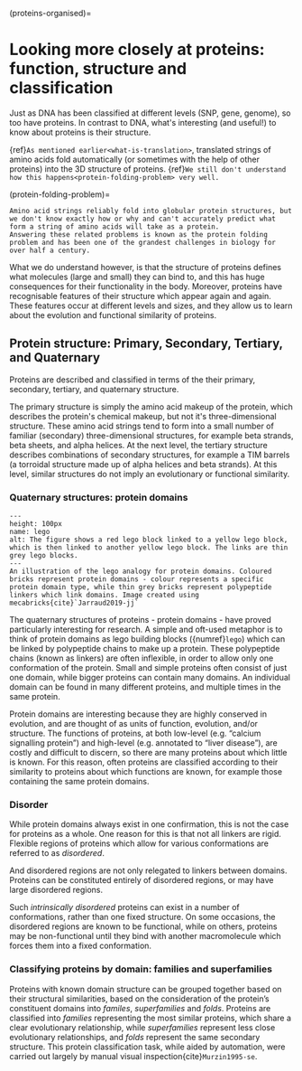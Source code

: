 (proteins-organised)=
# Looking more closely at proteins: function, structure and classification
Just as DNA has been classified at different levels (SNP, gene, genome), so too have proteins. In contrast to DNA, what's interesting (and useful!) to know about proteins is their structure.

{ref}`As mentioned earlier<what-is-translation>`, translated strings of amino acids fold automatically (or sometimes with the help of other proteins) into the 3D structure of proteins. 
{ref}`We still don't understand how this happens<protein-folding-problem> very well.`

[//]: # (TODO: Mention deep mind? Complain it's not science if no one can see it)

(protein-folding-problem)=
```{margin} The protein folding problem
Amino acid strings reliably fold into globular protein structures, but we don't know exactly how or why and can't accurately predict what form a string of amino acids will take as a protein.
Answering these related problems is known as the protein folding problem and has been one of the grandest challenges in biology for over half a century.
```

What we do understand however, is that the structure of proteins defines what molecules (large and small) they can bind to, and this has huge consequences for their functionality in the body.
Moreover, proteins have recognisable features of their structure which appear again and again. These features occur at different levels and sizes, and they allow us to learn about the evolution and functional similarity of proteins.

## Protein structure: Primary, Secondary, Tertiary, and Quaternary
Proteins are described and classified in terms of the their primary, secondary, tertiary, and quaternary structure. 

The primary structure is simply the amino acid makeup of the protein, which describes the protein's chemical makeup, but not it's three-dimensional structure. 
These amino acid strings tend to form into a small number of familiar (secondary) three-dimensional structures, for example beta strands, beta sheets, and alpha helices.
At the next level, the tertiary structure describes combinations of secondary structures, for example a TIM barrels (a torroidal structure made up of alpha helices and beta strands). 
At this level, similar structures do not imply an evolutionary or functional similarity.

### Quaternary structures: protein domains
[//]: # (TODO: Add citations.)

```{figure} ../images/lego.png
---
height: 100px
name: lego
alt: The figure shows a red lego block linked to a yellow lego block, which is then linked to another yellow lego block. The links are thin grey lego blocks.
---
An illustration of the lego analogy for protein domains. Coloured bricks represent protein domains - colour represents a specific protein domain type, while thin grey bricks represent polypeptide linkers which link domains. Image created using mecabricks{cite}`Jarraud2019-jj`
``` 

The quaternary structures of proteins - protein domains - have proved particularly interesting for research. 
A simple and oft-used metaphor is to think of protein domains as lego building blocks ({numref}`lego`) which can be linked by polypeptide chains to make up a protein. 
These polypeptide chains (known as linkers) are often inflexible, in order to allow only one conformation of the protein. 
Small and simple proteins often consist of just one domain, while bigger proteins can contain many domains. 
An individual domain can be found in many different proteins, and multiple times in the same protein. 

Protein domains are interesting because they are highly conserved in evolution, and are thought of as units of function, evolution, and/or structure. 
The functions of proteins, at both low-level (e.g. “calcium signalling protein”) and high-level (e.g. annotated to “liver disease”), are costly and difficult to discern, so there are many proteins about which little is known. 
For this reason, often proteins are classified according to their similarity to proteins about which functions are known, for example those containing the same protein domains.

### Disorder
While protein domains always exist in one confirmation, this is not the case for proteins as a whole.
One reason for this is that not all linkers are rigid. 
Flexible regions of proteins which allow for various conformations are referred to as *disordered*. 

And disordered regions are not only relegated to linkers between domains. 
Proteins can be constituted entirely of disordered regions, or may have large disordered regions.

Such *intrinsically disordered* proteins can exist in a number of conformations, rather than one fixed structure. 
On some occasions, the disordered regions are known to be functional, while on others, proteins may be non-functional until they bind with another macromolecule which forces them into a fixed conformation.

### Classifying proteins by domain: families and superfamilies
Proteins with known domain structure can be grouped together based on their structural similarities, based on the consideration of the protein’s constituent domains into *familes*, *superfamilies* and *folds*. 
Proteins are classified into *families* representing the most similar proteins, which share a clear evolutionary relationship, while *superfamilies* represent less close evolutionary relationships, and *folds* represent the same secondary structure. 
This protein classification task, while aided by automation, were carried out largely by manual visual inspection{cite}`Murzin1995-se`.
